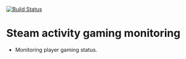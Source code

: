 [![Build Status](https://travis-ci.org/bohdan-leonchyk/SteamGamingActivityMonitoring.svg?branch=master)](https://travis-ci.org/bohdan-leonchyk/SteamGamingActivityMonitoring)

# Steam activity gaming monitoring
- Monitoring player gaming status.
